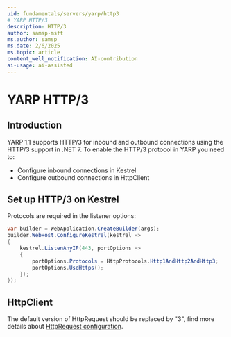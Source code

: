 ```yaml
---
uid: fundamentals/servers/yarp/http3
# YARP HTTP/3
description: HTTP/3
author: samsp-msft
ms.author: samsp
ms.date: 2/6/2025
ms.topic: article
content_well_notification: AI-contribution
ai-usage: ai-assisted
---
```


# YARP HTTP/3

## Introduction
YARP 1.1 supports HTTP/3 for inbound and outbound connections using the HTTP/3 support in .NET 7. To enable the HTTP/3 protocol in YARP you need to:
- Configure inbound connections in Kestrel
- Configure outbound connections in HttpClient 

## Set up HTTP/3 on Kestrel

Protocols are required in the listener options:
```C#
var builder = WebApplication.CreateBuilder(args);
builder.WebHost.ConfigureKestrel(kestrel =>
{
    kestrel.ListenAnyIP(443, portOptions =>
    {
        portOptions.Protocols = HttpProtocols.Http1AndHttp2AndHttp3;
        portOptions.UseHttps();
    });
});
```

## HttpClient

The default version of HttpRequest should be replaced by "3", find more details about [HttpRequest configuration](http-client-config.md#httprequest).


